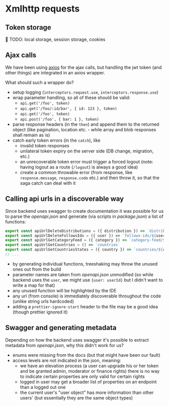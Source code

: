 # Xmlhttp requests

## Token storage

🚧 TODO: local storage, session storage, cookies

## Ajax calls

We have been using [axios](https://github.com/axios/axios) for the ajax calls, but handling the jwt token (and other things) are integrated in an axios wrapper.

What should such a wrapper do?

- setup logging (`interceptors.request.use`, `interceptors.response.use`)
- wrap parameter handling, so all of these should be valid:
  - `api.get('/foo', token)`
  - `api.get('/foo/:id/bar', { id: 123 }, token)`
  - `api.get('/foo', token)`
  - `api.post('/foo', { bar: 1 }, token)`
- parse response headers (in the `then`) and append them to the returned object
  (like pagination, location etc. - while array and blob responses shall remain as is)
- catch early token errors (in the `catch`), like
  - invalid token responses
  - unilateral token expiry on the server side (DB change, migration, etc.)
  - an unrecoverable token error must trigger a forced logout
    (note: having logout as a route (`/logout`) is always a good idea)
  - create a common throwable error (from response,
    like `response.message`, `response.code` etc.) and then throw it, so that
    the saga catch can deal with it

## Calling api urls in a discoverable way

Since backend uses swagger to create documentation it was possible for us to parse the _openapi.json_ and generate (via scripts in _package.json_) a list of functions:

```ts
export const apiUrlDeleteDistributions = ({ distribution }) => `distributions/${distribution}`
export const apiUrlDeleteFollowsIds = ({ user }) => `follows-ids/${user}`
export const apiUrlGetCategoryFeed = ({ category }) => `category-feed/${category}`
export const apiUrlGetCountries = () => `countries`
export const apiUrlGetCountriesStates = ({ country }) => `countries/${country}/states`
// ...
```

- by generating individual functions, treeshaking may throw the unused ones out from the build
- parameter names are taken from _openapi.json_ unmodified (so while backend uses the `user`, we might use `{user: userId}` but I didn't want to write a map for that)
- any unused function will be highlighted by the IDE
- any url (from console) is immediately discoverable throughout the code (unlike string urls hardcoded)
- adding a `prettier-ignore-start` header to the file may be a good idea (though prettier ignored it)

## Swagger and generating metadata

Depending on how the backend uses swagger it's possible to extract metadata from _openapi.json_, why this didn't work for us?

- enums were missing from the docs (but that might have been our fault)
- access levels are not indicated in the json, meaning:
  - we have an elevation process (a user can upgrade his or her token and be granted admin, moderator or finance rights)
    there is no way to indicate certain properties are only valid for certain rights
  - logged in user may get a broader list of properties on an endpoint than a logged out one
  - the current user's "user object" has more information than other users' (but essentially they are the same object types)
